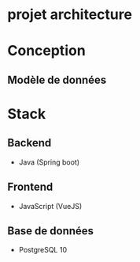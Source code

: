 # projet architecture 


# Conception

## Modèle de données

# Stack
## Backend
- Java (Spring boot)

## Frontend
- JavaScript (VueJS)

## Base de données
- PostgreSQL 10